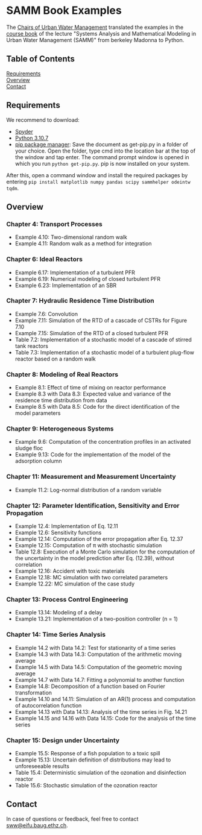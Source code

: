 # SAMM Book Examples
The [Chairs of Urban Water Management](https://sww.ifu.ethz.ch/) translated the examples in the [course book](https://link.springer.com/book/10.1007/978-3-540-77278-1) of the lecture "Systems Analysis and Mathematical Modeling in Urban Water Management (SAMM)" from berkeley Madonna to Python.

## Table of Contents
[Requirements](#requirements)  
[Overview](#overview)  
[Contact](#contact)  

## Requirements
We recommend to download: 
- [Spyder](https://www.spyder-ide.org/)
- [Python 3.10.7](https://www.python.org/downloads/)
- [pip package manager](https://bootstrap.pypa.io/get-pip.py): Save the document as get-pip.py in a folder of your choice. Open the folder, type cmd into the location bar at the top of the window and tap enter. The command prompt window is opened in which you run ```python get-pip.py```. pip is now installed on your system.

After this, open a command window and install the required packages by entering ```pip install matplotlib numpy pandas scipy sammhelper odeintw tqdm```.

## Overview

### Chapter 4: Transport Processes
- Example 4.10: Two-dimensional random walk
- Example 4.11: Random walk as a method for integration

### Chapter 6: Ideal Reactors
- Example 6.17: Implementation of a turbulent PFR
- Example 6.19: Numerical modeling of closed turbulent PFR
- Example 6.23: Implementation of an SBR

### Chapter 7: Hydraulic Residence Time Distribution
- Example 7.6: Convolution
- Example 7.11: Simulation of the RTD of a cascade of CSTRs for Figure 7.10
- Example 7.15: Simulation of the RTD of a closed turbulent PFR
- Table 7.2: Implementation of a stochastic model of a cascade of stirred tank reactors
- Table 7.3: Implementation of a stochastic model of a turbulent plug-flow reactor based on a random walk

### Chapter 8: Modeling of Real Reactors
- Example 8.1: Effect of time of mixing on reactor performance
- Example 8.3 with Data 8.3: Expected value and variance of the residence time distribution from data
- Example 8.5 with Data 8.5: Code for the direct identification of the model parameters

### Chapter 9: Heterogeneous Systems
- Example 9.6: Computation of the concentration profiles in an activated sludge floc 
- Example 9.13: Code for the implementation of the model of the adsorption column

### Chapter 11: Measurement and Measurement Uncertainty
- Example 11.2: Log-normal distribution of a random variable

### Chapter 12: Parameter Identification, Sensitivity and Error Propagation
- Example 12.4: Implementation of Eq. 12.11
- Example 12.6: Sensitivity functions
- Example 12.14: Computation of the error propagation after Eq. 12.37
- Example 12.15: Computation of π with stochastic simulation
- Table 12.8: Execution of a Monte Carlo simulation for the computation of the uncertainty in the model prediction after Eq. (12.39), without correlation
- Example 12.16: Accident with toxic materials
- Example 12.18: MC simulation with two correlated parameters
- Example 12.22: MC simulation of the case study

### Chapter 13: Process Control Engineering
- Example 13.14: Modeling of a delay
- Example 13.21: Implementation of a two-position controller (n = 1)

### Chapter 14: Time Series Analysis
- Example 14.2 with Data 14.2: Test for stationarity of a time series
- Example 14.3 with Data 14.3: Computation of the arithmetic moving average
- Example 14.5 with Data 14.5: Computation of the geometric moving average
- Example 14.7 with Data 14.7: Fitting a polynomial to another function
- Example 14.8: Decomposition of a function based on Fourier transformation
- Example 14.10 and 14.11: Simulation of an AR(1) process and computation of autocorrelation function
- Example 14.13 with Data 14.13: Analysis of the time series in Fig. 14.21
- Example 14.15 and 14.16 with Data 14.15: Code for the analysis of the time series

### Chapter 15: Design under Uncertainty
- Example 15.5: Response of a fish population to a toxic spill
- Example 15.13: Uncertain definition of distributions may lead to unforeseeable results
- Table 15.4: Deterministic simulation of the ozonation and disinfection reactor
- Table 15.6: Stochastic simulation of the ozonation reactor

## Contact
In case of questions or feedback, feel free to contact [sww@eifu.baug.ethz.ch](sww@eifu.baug.ethz.ch).
